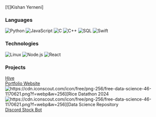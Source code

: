 [![]Kishan Yerneni]<!-- If you want the template for my gif, email me! -->

### Languages

![Python](https://img.shields.io/badge/-Python-000?&logo=Python)
![JavaScript](https://img.shields.io/badge/-JavaScript-000?&logo=JavaScript)
![C](https://img.shields.io/badge/-C-000?&logo=C)
![C++](https://img.shields.io/badge/-C++-000?&logo=c%2b%2b&logoColor=00599C)
![SQL](https://img.shields.io/badge/-SQL-000?&logo=MySQL)
![Swift](https://img.shields.io/badge/-Swift-000?&logo=Swift)

### Technologies

![Linux](https://img.shields.io/badge/-Linux-000?&logo=Linux)
![Node.js](https://img.shields.io/badge/-Node.js-000?&logo=node.js)
![React](https://img.shields.io/badge/-React-000?&logo=React)

### Projects

[Hive](https://github.com/KishanYern/Team-404-Not-Found)<br>
[Portfolio Website](https://github.com/KishanYern/Portfolio-Website)<br>
![https://cdn.iconscout.com/icon/free/png-256/free-data-science-46-1170621.png?f=webp&w=256][Rice Datathon 2024](https://github.com/KishanYern/Rice-Datathon-2024)<br>
![https://cdn.iconscout.com/icon/free/png-256/free-data-science-46-1170621.png?f=webp&w=256][Data Science Repository](https://github.com/KishanYern/Data-Science-Repository)<br>
[Discord Stock Bot](https://github.com/KishanYern/Discord-Stock-Bot)<br>



